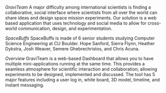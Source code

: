 *GraviTeam*
A major difficulty among international scientists is finding a collaborative, social interface where scientists from all over the world can share ideas and design space mission experiments. Our solution is a web based application that uses technology and social media to allow for cross-world communication, design, and experimentation.

*SpaceBuffs*
SpaceBuffs is made of 6 senior students studying Computer Science Engineering at CU Boulder. Hope Sanford, Sierra Flynn, Heather Dykstra, Josh Weaver, Semere Ghebrechristos, and Chris Acuna.

 
*Overview*
GraviTeam is a web-based Dashboard that allows you to have multiple mini-applications running at the same time. This provides a seamless atmosphere for scientific interaction and collaboration; allowing experiments to be designed, implemented and discussed. The tool has 5 major features including a user log in, white board, 3D model, timeline, and instant messaging.
